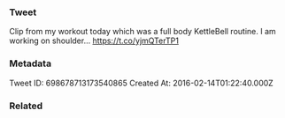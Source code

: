 ### Tweet
Clip from my workout today which was a full body KettleBell routine. I am working on shoulder… https://t.co/yjmQTerTP1

### Metadata
Tweet ID: 698678713173540865
Created At: 2016-02-14T01:22:40.000Z

### Related

